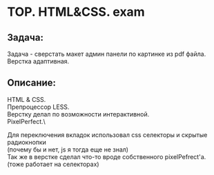# TOP. HTML&CSS. exam
## Задача:
Задача - сверстать макет админ панели по картинке из pdf файла.\
Верстка адаптивная.

## Описание:
HTML & CSS.\
Препроцессор LESS.\
Верстку делал по возможности интерактивной.\
PixelPerfect.\

Для переключения вкладок использовал css селекторы и скрытые радиокнопки\
(почему бы и нет, js я тогда еще не знал)\
Так же в верстке сделал что-то вроде собственного pixelPefrect'a.\
(тоже работает на селекторах)
